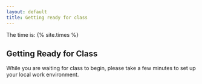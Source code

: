 ```yaml
---
layout: default
title: Getting ready for class
---
```


The time is: {% site.times %}

## Getting Ready for Class
While you are waiting for class to begin, please take a few minutes to set up your local work environment. 
